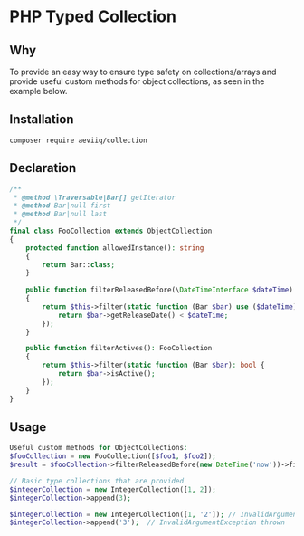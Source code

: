 # PHP Typed Collection

## Why
To provide an easy way to ensure type safety on collections/arrays and provide
useful custom methods for object collections, as seen in the example below.

## Installation
```
composer require aeviiq/collection
```

## Declaration
```php
/**
 * @method \Traversable|Bar[] getIterator
 * @method Bar|null first
 * @method Bar|null last
 */
final class FooCollection extends ObjectCollection
{
    protected function allowedInstance(): string
    {
        return Bar::class;
    }
    
    public function filterReleasedBefore(\DateTimeInterface $dateTime): FooCollection
    {
        return $this->filter(static function (Bar $bar) use ($dateTime): bool {
            return $bar->getReleaseDate() < $dateTime;
        });
    }

    public function filterActives(): FooCollection
    {
        return $this->filter(static function (Bar $bar): bool {
            return $bar->isActive();
        });
    }
}
```

## Usage
```php
Useful custom methods for ObjectCollections:
$fooCollection = new FooCollection([$foo1, $foo2]);
$result = $fooCollection->filterReleasedBefore(new DateTime('now'))->filterActives();

// Basic type collections that are provided
$integerCollection = new IntegerCollection([1, 2]);
$integerCollection->append(3);

$integerCollection = new IntegerCollection([1, '2']); // InvalidArgumentException thrown
$integerCollection->append('3');  // InvalidArgumentException thrown
```
